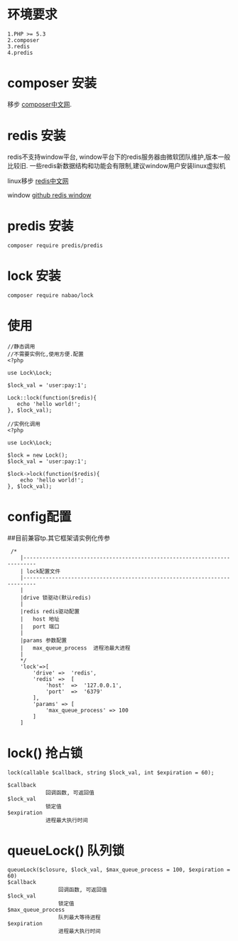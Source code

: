 # 环境要求
    
    1.PHP >= 5.3
    2.composer
    3.redis
    4.predis
    
# composer 安装

移步 [composer中文网](https://www.phpcomposer.com/).
# redis 安装
redis不支持window平台, window平台下的redis服务器由微软团队维护,版本一般比较旧.
一些redis新数据结构和功能会有限制,建议window用户安装linux虚拟机

linux移步 [redis中文网](http://www.redis.net.cn/)

window [github redis window](https://github.com/dmajkic/redis/downloads)
# predis 安装
    composer require predis/predis
# lock 安装     
    composer require nabao/lock

# 使用
    
    //静态调用
    //不需要实例化,使用方便.配置
    <?php
        
    use Lock\Lock;
        
    $lock_val = 'user:pay:1';
        
    Lock::lock(function($redis){
       echo 'hello world!';
    }, $lock_val);
            
    //实例化调用
    <?php
    
    use Lock\Lock;
   
    $lock = new Lock();
    $lock_val = 'user:pay:1';
    
    $lock->lock(function($redis){
        echo 'hello world!';
    }, $lock_val);
    
# config配置
##目前兼容tp.其它框架请实例化传参

     /*
        |--------------------------------------------------------------------------
        | lock配置文件
        |--------------------------------------------------------------------------
        |
        |drive 锁驱动(默认redis)
        |
        |redis redis驱动配置
        |   host 地址
        |   port 端口
        |
        |params 参数配置
        |   max_queue_process  进程池最大进程
        |
        */
        'lock'=>[
            'drive' =>  'redis',
            'redis' =>  [
                'host'  =>  '127.0.0.1',
                'port'  =>  '6379'
            ],
            'params' => [
                'max_queue_process' => 100
            ]
        ]
    
# lock() 抢占锁
    
    lock(callable $callback, string $lock_val, int $expiration = 60);
    
    $callback  
                回调函数, 可返回值
    $lock_val
                锁定值
    $expiration
                进程最大执行时间   
       
# queueLock() 队列锁

    queueLock($closure, $lock_val, $max_queue_process = 100, $expiration = 60)
    $callback  
                    回调函数, 可返回值
    $lock_val
                    锁定值
    $max_queue_process        
                    队列最大等待进程        
    $expiration
                    进程最大执行时间   
